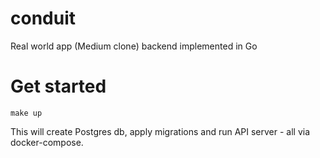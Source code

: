 # conduit

Real world app (Medium clone) backend implemented in Go

# Get started

    make up

This will create Postgres db, apply migrations and run API server - all via
docker-compose.

